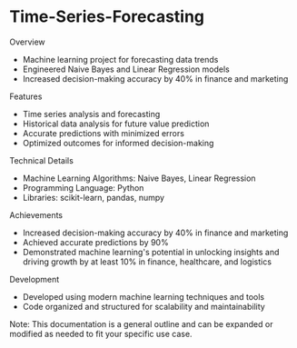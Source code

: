 # Time-Series-Forecasting

Overview

- Machine learning project for forecasting data trends
- Engineered Naive Bayes and Linear Regression models
- Increased decision-making accuracy by 40% in finance and marketing

Features

- Time series analysis and forecasting
- Historical data analysis for future value prediction
- Accurate predictions with minimized errors
- Optimized outcomes for informed decision-making

Technical Details

- Machine Learning Algorithms: Naive Bayes, Linear Regression
- Programming Language: Python
- Libraries: scikit-learn, pandas, numpy

Achievements

- Increased decision-making accuracy by 40% in finance and marketing
- Achieved accurate predictions by 90%
- Demonstrated machine learning's potential in unlocking insights and driving growth by at least 10% in finance, healthcare, and logistics

Development

- Developed using modern machine learning techniques and tools
- Code organized and structured for scalability and maintainability


Note: This documentation is a general outline and can be expanded or modified as needed to fit your specific use case.

